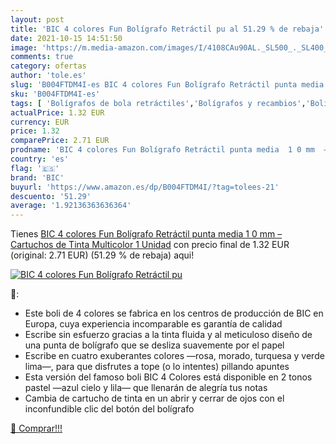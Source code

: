 ```yaml
---
layout: post
title: 'BIC 4 colores Fun Bolígrafo Retráctil pu al 51.29 % de rebaja'
date: 2021-10-15 14:51:50
image: 'https://m.media-amazon.com/images/I/4108CAu90AL._SL500_._SL400_.jpg'
comments: true
category: ofertas
author: 'tole.es'
slug: 'B004FTDM4I-es BIC 4 colores Fun Bolígrafo Retráctil punta media 1 0 mm –...'
sku: 'B004FTDM4I-es'
tags: [ 'Bolígrafos de bola retráctiles','Bolígrafos y recambios','Bolígrafos, lápices y útiles de escritura','Oficina y papelería','bic','bolígrafo', ]
actualPrice: 1.32 EUR
currency: EUR
price: 1.32
comparePrice: 2.71 EUR
prodname: 'BIC 4 colores Fun Bolígrafo Retráctil punta media  1 0 mm  – Cartuchos de Tinta Multicolor  1 Unidad'
country: 'es'
flag: '🇪🇸'
brand: 'BIC'
buyurl: 'https://www.amazon.es/dp/B004FTDM4I/?tag=tolees-21'
descuento: '51.29'
average: '1.92136363636364'
---
```


Tienes [BIC 4 colores Fun Bolígrafo Retráctil punta media  1 0 mm  – Cartuchos de Tinta Multicolor  1 Unidad](https://www.amazon.es/dp/B004FTDM4I/?tag=tolees-21) con precio final de  1.32 EUR (original: 2.71 EUR) (51.29 %  de rebaja) aqui!

[![BIC 4 colores Fun Bolígrafo Retráctil pu](https://m.media-amazon.com/images/I/4108CAu90AL._SL500_._SL400_.jpg)](https://www.amazon.es/dp/B004FTDM4I/?tag=tolees-21)

🔎:

- Este boli de 4 colores se fabrica en los centros de producción de BIC en Europa, cuya experiencia incomparable es garantía de calidad
- Escribe sin esfuerzo gracias a la tinta fluida y al meticuloso diseño de una punta de bolígrafo que se desliza suavemente por el papel
- Escribe en cuatro exuberantes colores —rosa, morado, turquesa y verde lima—, para que disfrutes a tope (o lo intentes) pillando apuntes
- Esta versión del famoso boli BIC 4 Colores está disponible en 2 tonos pastel —azul cielo y lila— que llenarán de alegría tus notas
- Cambia de cartucho de tinta en un abrir y cerrar de ojos con el inconfundible clic del botón del bolígrafo

[🛒 Comprar!!!](https://www.amazon.es/dp/B004FTDM4I/?tag=tolees-21)

